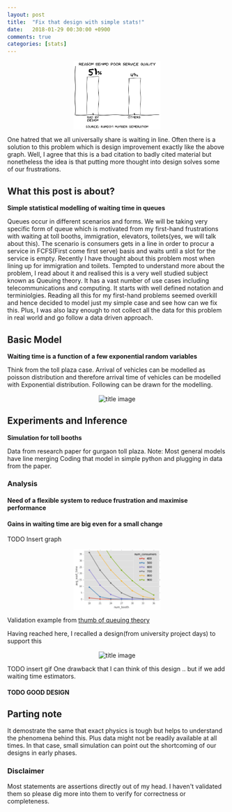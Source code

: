 ```yaml
---
layout: post
title:  "Fix that design with simple stats!"
date:   2018-01-29 00:30:00 +0900
comments: true
categories: [stats]
---
```


<p align="center">
<img src="/images/posts/2018-01-29/xkcd_bad_design.png" alt="title image" width="200" align="center"/> 
</p>

One hatred that we all universally share is waiting in line. Often there is a solution to this problem which is design improvement exactly like the above graph. Well, I agree that this is a bad citation to badly cited material but nonetheless the idea is that putting more thought into design solves some of our frustrations. 

## What this post is about?

**Simple statistical modelling of waiting time in queues**

Queues occur in different scenarios and forms. We will be taking very specific form of queue which is motivated from my first-hand frustrations with waiting at toll booths, immigration, elevators, toilets(yes, we will talk about this). The scenario is consumers gets in a line in order to procur a service in FCFS(First come first serve) basis and waits until a slot for the service is empty. Recently I have thought about this problem most when lining up for immigration and toilets. Tempted to understand more about the problem, I read about it and realised this is a very well studied subject known as Queuing theory. It has a vast number of use cases including telecommunications and computing. It starts with well defined notation and terminiolgies. Reading all this for my first-hand problems seemed overkill and hence decided to model just my simple case and see how can we fix this. Plus, I was also lazy enough to not collect all the data for this problem in real world and go follow a data driven approach. 

## Basic Model

**Waiting time is a function of a few exponential random variables**

Think from the toll plaza case. Arrival of vehicles can be modelled as poisson distribution and therefore arrival time of vehicles can be modelled with Exponential distribution. Following can be drawn for the modelling.

<p align="center">
<img src="/images/posts/2018-01-29/wait_equartion.png" alt="title image" width="200" align="center"/> 
</p>
	
	
## Experiments and Inference

**Simulation for toll booths**

Data from research paper for gurgaon toll plaza.
Note: Most general models have line merging 
Coding that model in simple python and plugging in data from the paper.

### Analysis 

#### Need of a flexible system to reduce frustration and maximise performance
#### Gains in waiting time are big even for a small change
TODO Insert graph
<p align="center">
<img src="/images/posts/2018-01-29/graph1.png" alt="title image" width="200" align="center"/> 
</p>

Validation example from [thumb of queuing theory](https://en.wikipedia.org/wiki/Queuing_Rule_of_Thumb)

Having reached here, I recalled a design(from university project days) to support this
<p align="center">
<img src="/images/posts/2018-01-29/multibooth.gif" alt="title image" width="200" align="center"/> 
</p>
TODO insert gif
One drawback that I can think of this design .. but if we add waiting time estimators.

#### TODO GOOD DESIGN



## Parting note 
It demostrate the same that exact physics is tough but helps to understand the phenomena behind this. Plus data might not be readily available at all times. In that case, small simulation can point out the shortcoming of our designs in early phases.

    
### Disclaimer

Most statements are assertions directly out of my head. I haven't validated them so please dig more into them to verify for correctness or completeness.

